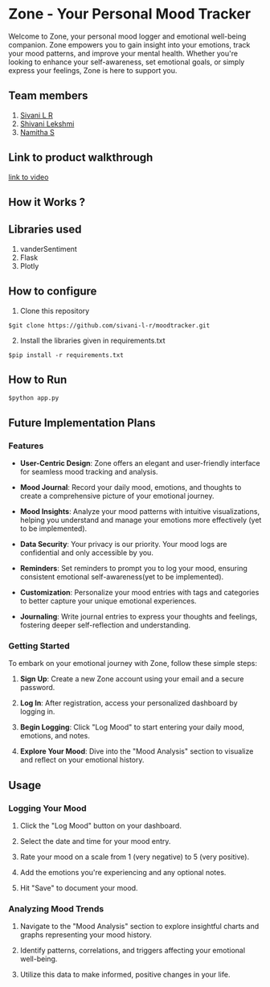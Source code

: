# Zone - Your Personal Mood Tracker

Welcome to Zone, your personal mood logger and emotional well-being companion. Zone empowers you to gain insight into your emotions, track your mood patterns, and improve your mental health. Whether you're looking to enhance your self-awareness, set emotional goals, or simply express your feelings, Zone is here to support you.

## Team members
1. [Sivani L R](https://github.com/sivani-l-r)
2. [Shivani Lekshmi](https://github.com/ShivaniNair2003)
3. [Namitha S](https://github.com/Namitha-S-11465)

## Link to product walkthrough
   [link to video](<link>)

## How it Works ?


## Libraries used
1. vanderSentiment
2. Flask
3. Plotly
   
## How to configure
1. Clone this repository
```
$git clone https://github.com/sivani-l-r/moodtracker.git
```
2. Install the libraries given in requirements.txt
```
$pip install -r requirements.txt
```
   
## How to Run
```
$python app.py
```

## Future Implementation Plans

### Features

- **User-Centric Design**: Zone offers an elegant and user-friendly interface for seamless mood tracking and analysis.

- **Mood Journal**: Record your daily mood, emotions, and thoughts to create a comprehensive picture of your emotional journey.

- **Mood Insights**: Analyze your mood patterns with intuitive visualizations, helping you understand and manage your emotions more effectively (yet to be implemented).

- **Data Security**: Your privacy is our priority. Your mood logs are confidential and only accessible by you.

- **Reminders**: Set reminders to prompt you to log your mood, ensuring consistent emotional self-awareness(yet to be implemented).

- **Customization**: Personalize your mood entries with tags and categories to better capture your unique emotional experiences.

- **Journaling**: Write journal entries to express your thoughts and feelings, fostering deeper self-reflection and understanding.

### Getting Started <a name="getting-started"></a>

To embark on your emotional journey with Zone, follow these simple steps:

1. **Sign Up**: Create a new Zone account using your email and a secure password.

2. **Log In**: After registration, access your personalized dashboard by logging in.

3. **Begin Logging**: Click "Log Mood" to start entering your daily mood, emotions, and notes.

4. **Explore Your Mood**: Dive into the "Mood Analysis" section to visualize and reflect on your emotional history.

## Usage <a name="usage"></a>

### Logging Your Mood

1. Click the "Log Mood" button on your dashboard.

2. Select the date and time for your mood entry.

3. Rate your mood on a scale from 1 (very negative) to 5 (very positive).

4. Add the emotions you're experiencing and any optional notes.

5. Hit "Save" to document your mood.

### Analyzing Mood Trends

1. Navigate to the "Mood Analysis" section to explore insightful charts and graphs representing your mood history.

2. Identify patterns, correlations, and triggers affecting your emotional well-being.

3. Utilize this data to make informed, positive changes in your life.

